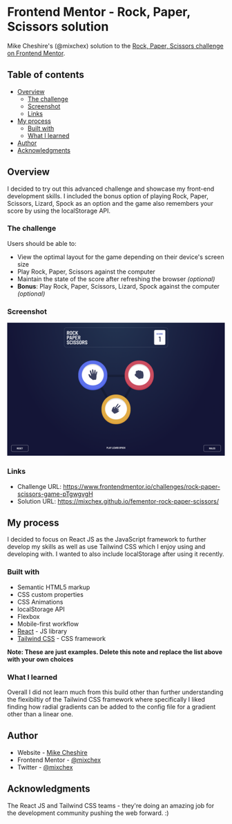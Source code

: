 # Frontend Mentor - Rock, Paper, Scissors solution

Mike Cheshire's (@mixchex) solution to the [Rock, Paper, Scissors challenge on Frontend Mentor](https://www.frontendmentor.io/challenges/rock-paper-scissors-game-pTgwgvgH). 
## Table of contents

- [Overview](#overview)
  - [The challenge](#the-challenge)
  - [Screenshot](#screenshot)
  - [Links](#links)
- [My process](#my-process)
  - [Built with](#built-with)
  - [What I learned](#what-i-learned)
- [Author](#author)
- [Acknowledgments](#acknowledgments)

## Overview
I decided to try out this advanced challenge and showcase my front-end development skills. I included the bonus option of playing Rock, Paper, Scissors, Lizard, Spock as an option and the game also remembers your score by using the localStorage API.
### The challenge

Users should be able to:

- View the optimal layout for the game depending on their device's screen size
- Play Rock, Paper, Scissors against the computer
- Maintain the state of the score after refreshing the browser _(optional)_
- **Bonus**: Play Rock, Paper, Scissors, Lizard, Spock against the computer _(optional)_

### Screenshot
![](./screenshot.png)
### Links

- Challenge URL: <https://www.frontendmentor.io/challenges/rock-paper-scissors-game-pTgwgvgH>
- Solution URL: <https://mixchex.github.io/fementor-rock-paper-scissors/>
## My process
I decided to focus on React JS as the JavaScript framework to further develop my skills as well as use Tailwind CSS which I enjoy using and developing with. I wanted to also include localStorage after using it recently.
### Built with

- Semantic HTML5 markup
- CSS custom properties
- CSS Animations
- localStorage API
- Flexbox
- Mobile-first workflow
- [React](https://reactjs.org/) - JS library
- [Tailwind CSS](<https://tailwindcss.com/>) - CSS framework

**Note: These are just examples. Delete this note and replace the list above with your own choices**

### What I learned
Overall I did not learn much from this build other than further understanding the flexibiltiy of the Tailwind CSS framework where specifically I liked finding how radial gradients can be added to the config file for a gradient other than a linear one.
## Author

- Website - [Mike Cheshire](https://www.mikecheshire.com)
- Frontend Mentor - [@mixchex](https://www.frontendmentor.io/profile/mixchex)
- Twitter - [@mixchex](https://www.twitter.com/mixchex)

## Acknowledgments

The React JS and Tailwind CSS teams - they're doing an amazing job for the development community pushing the web forward. :)

